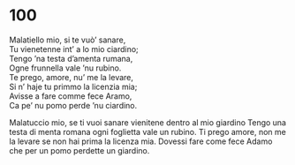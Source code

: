 # 100
  
Malatiello mio, si te vuò’ sanare,  
Tu vienetenne int’ a lo mio ciardino;  
Tengo ’na testa d’amenta rumana,  
Ogne frunnella vale ’nu rubino.  
Te prego, amore, nu’ me la levare,  
Si n’ haje tu primmo la licenzia mia;  
Avisse a fare comme fece Aramo,  
Ca pe’ nu pomo perde ’nu ciardino.

Malatuccio mio, se ti vuoi sanare
vienitene dentro al mio giardino
Tengo una testa di menta romana
ogni foglietta vale un rubino.
Ti prego amore, non me la levare
se non hai prima la licenza mia.
Dovessi fare come fece Adamo
che per un pomo perdette un giardino.
